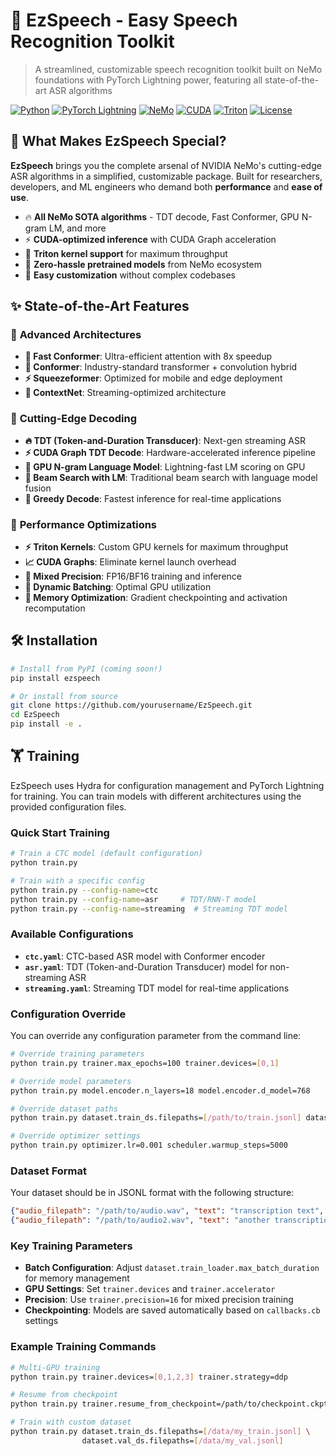 # 🎤 EzSpeech - Easy Speech Recognition Toolkit

> A streamlined, customizable speech recognition toolkit built on NeMo foundations with PyTorch Lightning power, featuring all state-of-the-art ASR algorithms

[![Python](https://img.shields.io/badge/Python-3.8+-blue.svg)](https://python.org)
[![PyTorch Lightning](https://img.shields.io/badge/PyTorch%20Lightning-2.0+-purple.svg)](https://lightning.ai)
[![NeMo](https://img.shields.io/badge/NeMo-Compatible-green.svg)](https://github.com/NVIDIA/NeMo)
[![CUDA](https://img.shields.io/badge/CUDA-Optimized-76B900.svg)](https://developer.nvidia.com/cuda-zone)
[![Triton](https://img.shields.io/badge/Triton-Supported-FF6B35.svg)](https://triton-lang.org/)
[![License](https://img.shields.io/badge/License-MIT-yellow.svg)](LICENSE)

## 🚀 What Makes EzSpeech Special?

**EzSpeech** brings you the complete arsenal of NVIDIA NeMo's cutting-edge ASR algorithms in a simplified, customizable package. Built for researchers, developers, and ML engineers who demand both **performance** and **ease of use**.

- 🔥 **All NeMo SOTA algorithms** - TDT decode, Fast Conformer, GPU N-gram LM, and more
- ⚡ **CUDA-optimized inference** with CUDA Graph acceleration
- 🚀 **Triton kernel support** for maximum throughput
- 🎯 **Zero-hassle pretrained models** from NeMo ecosystem
- 🔧 **Easy customization** without complex codebases

## ✨ State-of-the-Art Features

### 🧠 **Advanced Architectures**
- **🚄 Fast Conformer**: Ultra-efficient attention with 8x speedup
- **🔄 Conformer**: Industry-standard transformer + convolution hybrid
- **⚡ Squeezeformer**: Optimized for mobile and edge deployment
- **🎯 ContextNet**: Streaming-optimized architecture

### 🎯 **Cutting-Edge Decoding**
- **🔥 TDT (Token-and-Duration Transducer)**: Next-gen streaming ASR
- **⚡ CUDA Graph TDT Decode**: Hardware-accelerated inference pipeline
- **🧠 GPU N-gram Language Model**: Lightning-fast LM scoring on GPU
- **🎪 Beam Search with LM**: Traditional beam search with language model fusion
- **🔄 Greedy Decode**: Fastest inference for real-time applications

### 🚀 **Performance Optimizations**
- **⚡ Triton Kernels**: Custom GPU kernels for maximum throughput
- **📈 CUDA Graphs**: Eliminate kernel launch overhead
- **🔧 Mixed Precision**: FP16/BF16 training and inference
- **🎯 Dynamic Batching**: Optimal GPU utilization
- **💾 Memory Optimization**: Gradient checkpointing and activation recomputation

## 🛠 Installation

```bash
# Install from PyPI (coming soon!)
pip install ezspeech

# Or install from source
git clone https://github.com/yourusername/EzSpeech.git
cd EzSpeech
pip install -e .
```

## 🏋️ Training

EzSpeech uses Hydra for configuration management and PyTorch Lightning for training. You can train models with different architectures using the provided configuration files.

### Quick Start Training

```bash
# Train a CTC model (default configuration)
python train.py

# Train with a specific config
python train.py --config-name=ctc
python train.py --config-name=asr     # TDT/RNN-T model
python train.py --config-name=streaming  # Streaming TDT model
```

### Available Configurations

- **`ctc.yaml`**: CTC-based ASR model with Conformer encoder
- **`asr.yaml`**: TDT (Token-and-Duration Transducer) model for non-streaming ASR
- **`streaming.yaml`**: Streaming TDT model for real-time applications

### Configuration Override

You can override any configuration parameter from the command line:

```bash
# Override training parameters
python train.py trainer.max_epochs=100 trainer.devices=[0,1]

# Override model parameters
python train.py model.encoder.n_layers=18 model.encoder.d_model=768

# Override dataset paths
python train.py dataset.train_ds.filepaths=[/path/to/train.jsonl] dataset.val_ds.filepaths=[/path/to/val.jsonl]

# Override optimizer settings
python train.py optimizer.lr=0.001 scheduler.warmup_steps=5000
```

### Dataset Format

Your dataset should be in JSONL format with the following structure:

```json
{"audio_filepath": "/path/to/audio.wav", "text": "transcription text", "duration": 3.2}
{"audio_filepath": "/path/to/audio2.wav", "text": "another transcription", "duration": 2.1}
```

### Key Training Parameters

- **Batch Configuration**: Adjust `dataset.train_loader.max_batch_duration` for memory management
- **GPU Settings**: Set `trainer.devices` and `trainer.accelerator`
- **Precision**: Use `trainer.precision=16` for mixed precision training
- **Checkpointing**: Models are saved automatically based on `callbacks.cb` settings

### Example Training Commands

```bash
# Multi-GPU training
python train.py trainer.devices=[0,1,2,3] trainer.strategy=ddp

# Resume from checkpoint
python train.py trainer.resume_from_checkpoint=/path/to/checkpoint.ckpt

# Train with custom dataset
python train.py dataset.train_ds.filepaths=[/data/my_train.jsonl] \
                dataset.val_ds.filepaths=[/data/my_val.jsonl]

